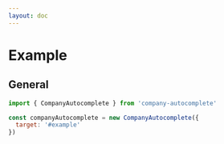 ```yaml
---
layout: doc
---
```

# Example

<script setup lang="ts">
import { getCurrentInstance, onMounted } from 'vue';
import { CompanyAutocomplete } from '../../src/main';

const app = getCurrentInstance();

let companyAutocomplete = null;

onMounted(() => {
  companyAutocomplete = new CompanyAutocomplete({
    target: '#example_ca'
    // searchUrl: 'https://api-company.starmaverick.repl.co/qcc/search/{keyword}',
    // avatarUrl: 'https://api-company.starmaverick.repl.co/qcc/logo/{id}'
  });
})
</script>

## General
<div id="example_ca">
</div>

```js
import { CompanyAutocomplete } from 'company-autocomplete' 

const companyAutocomplete = new CompanyAutocomplete({
  target: '#example'
})
```
